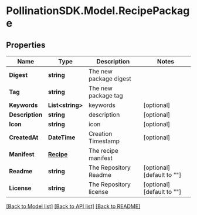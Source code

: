 
# PollinationSDK.Model.RecipePackage

## Properties

Name | Type | Description | Notes
------------ | ------------- | ------------- | -------------
**Digest** | **string** | The new package digest | 
**Tag** | **string** | The new package tag | 
**Keywords** | **List&lt;string&gt;** | keywords | [optional] 
**Description** | **string** | description | [optional] 
**Icon** | **string** | icon | [optional] 
**CreatedAt** | **DateTime** | Creation Timestamp | [optional] 
**Manifest** | [**Recipe**](Recipe.md) | The recipe manifest | 
**Readme** | **string** | The Repository Readme | [optional] [default to ""]
**License** | **string** | The Repository license | [optional] [default to ""]

[[Back to Model list]](../README.md#documentation-for-models)
[[Back to API list]](../README.md#documentation-for-api-endpoints)
[[Back to README]](../README.md)

